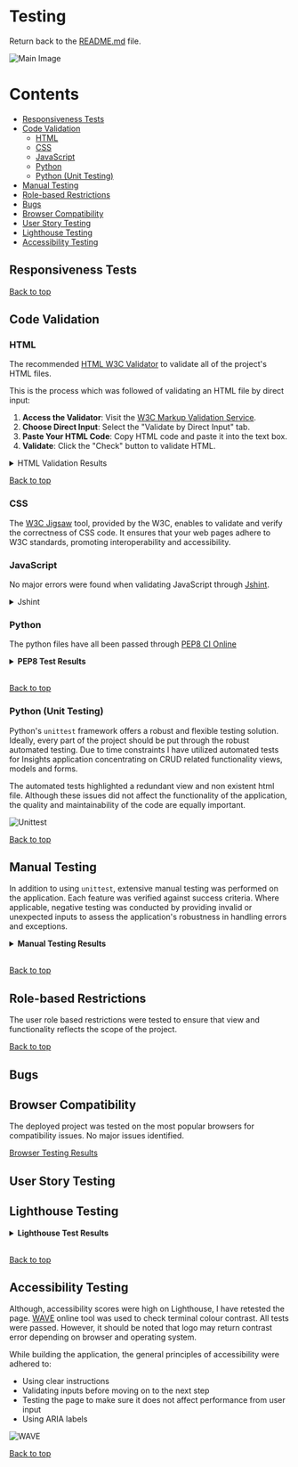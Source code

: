 
# Testing

Return back to the [README.md](README.md) file.

![Main Image]()

# Contents

- [Responsiveness Tests](#responsiveness-tests)
- [Code Validation](#code-validation)
    * [HTML](#html)
    * [CSS](#css)
    * [JavaScript](#javascript)
    * [Python](#python)
    * [Python (Unit Testing)](#python--unit-testing-)
- [Manual Testing](#manual-testing)
- [Role-based Restrictions](#role-based-restrictions)
- [Bugs](#bugs)
- [Browser Compatibility](#browser-compatibility)
- [User Story Testing](#user-story-testing)
- [Lighthouse Testing](#lighthouse-testing)
- [Accessibility Testing](#accessibility-testing)


## Responsiveness Tests


[Back to top](#contents)


## Code Validation

### HTML

The recommended [HTML W3C Validator](https://validator.w3.org) to validate all of the project's HTML files.

This is the process which was followed of validating an HTML file by direct input:

1. **Access the Validator**: Visit the [W3C Markup Validation Service](https://validator.w3.org/).
2. **Choose Direct Input**: Select the "Validate by Direct Input" tab.
3. **Paste Your HTML Code**: Copy HTML code and paste it into the text box.
4. **Validate**: Click the "Check" button to validate HTML.

<details>

<summary>HTML Validation Results</summary>

</details>


[Back to top](#contents)

### CSS

The [W3C Jigsaw](https://jigsaw.w3.org/css-validator/) tool, provided by the W3C, enables to validate and verify the correctness of CSS code. It ensures that your web pages adhere to W3C standards, promoting interoperability and accessibility.

### JavaScript

No major errors were found when validating JavaScript through [Jshint](https://jshint.com/).
<details>

<summary>Jshint</summary>

![Jshint]()
</details>

### Python

The python files have all been passed through [PEP8 CI Online](https://pep8ci.herokuapp.com/)

<details><summary><b>PEP8 Test Results</b></summary>

</details><br/>

[Back to top](#contents)

### Python (Unit Testing)

Python's `unittest` framework offers a robust and flexible testing solution.
Ideally, every part of the project should be put through the robust automated testing. Due to time constraints I have utilized automated tests for Insights application concentrating on CRUD related functionality views, models and forms.

The automated tests highlighted a redundant view and non existent html file. Although these issues did not affect the functionality of the application, the quality and maintainability of the code are equally important.

![Unittest]()

[Back to top](#contents)

## Manual Testing

In addition to using `unittest`, extensive manual testing was performed on the application. Each feature was verified against success criteria. Where applicable, negative testing was conducted by providing invalid or unexpected inputs to assess the application's robustness in handling errors and exceptions.

<details><summary><b>Manual Testing Results</b></summary>

</details><br/>

[Back to top](#contents)



## Role-based Restrictions

The user role based restrictions were tested to ensure that view and functionality reflects the scope of the project.

[Back to top](#contents)

## Bugs
## Browser Compatibility

The deployed project was tested on the most popular browsers for compatibility issues.
No major issues identified.

[Browser Testing Results]()

## User Story Testing


## Lighthouse Testing


<details><summary><b>Lighthouse Test Results</b></summary>

</details><br/>

[Back to top](#contents)


## Accessibility Testing

Although, accessibility scores were high on Lighthouse, I have retested the page.
[WAVE](https://wave.webaim.org/) online tool was used to check terminal colour contrast. All tests were passed. However, it should be noted that logo may return contrast error depending on browser and operating system.

While building the application, the general principles of accessibility were adhered to:

- Using clear instructions
- Validating inputs before moving on to the next step
- Testing the page to make sure it does not affect performance from user input
- Using ARIA labels

![WAVE]()

[Back to top](#contents)